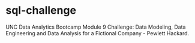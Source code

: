 # sql-challenge
UNC Data Analytics Bootcamp Module 9 Challenge: Data Modeling, Data Engineering and Data Analysis for a Fictional Company - Pewlett Hackard.
